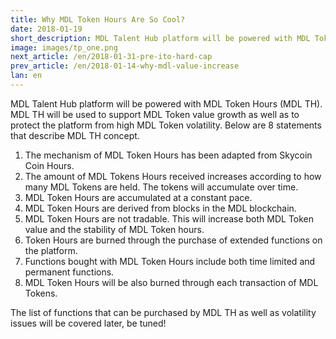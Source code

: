 ```yaml
---
title: Why MDL Token Hours Are So Cool?
date: 2018-01-19
short_description: MDL Talent Hub platform will be powered with MDL Token Hours (MDL TH). MDL TH will be used to support MDL Token value growth as well as to protect the platform from high MDL Token volatility.
image: images/tp_one.png
next_article: /en/2018-01-31-pre-ito-hard-cap
prev_article: /en/2018-01-14-why-mdl-value-increase
lan: en
---
```

 
MDL Talent Hub platform will be powered with MDL Token Hours (MDL TH). MDL TH will be used to support MDL Token value growth as well as to protect the platform from high MDL Token volatility. Below are 8 statements that describe MDL TH concept.

1. The mechanism of MDL Token Hours has been adapted from Skycoin Coin Hours.
2. The amount of MDL Tokens Hours received increases according to how many MDL Tokens are held. The tokens will accumulate over time.
3. MDL Token Hours are accumulated at a constant pace.
4. MDL Token Hours are derived from blocks in the MDL blockchain.
5. MDL Token Hours are not tradable. This will increase both MDL Token value and the stability of MDL Token hours.
6. Token Hours are burned through the purchase of extended functions on the platform.
7. Functions bought with MDL Token Hours include both time limited and permanent functions.
8. MDL Token Hours will be also burned through each transaction of MDL Tokens.

The list of functions that can be purchased by MDL TH as well as volatility issues will be covered later, be tuned!